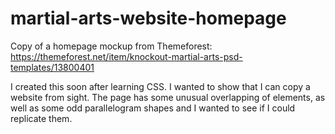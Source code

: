 # martial-arts-website-homepage
Copy of a homepage mockup from Themeforest: https://themeforest.net/item/knockout-martial-arts-psd-templates/13800401

I created this soon after learning CSS. I wanted to show that I can copy a website from sight. The page has some unusual overlapping of elements, as well as some odd parallelogram shapes and I wanted to see if I could replicate them.
